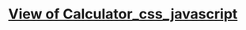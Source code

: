 # [View of Calculator_css_javascript](https://madhumita-mondal.github.io/Calculator_css_javascript/)
